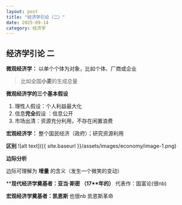 ```yaml
---
layout: post
title: "经济学引论（二）"
date: 2025-09-14
category: 经济学
---
```


## 经济学引论 二

**微观经济学：**
以单个个体为对象，比如个体、厂商或企业 
> 比如全国**小麦**的生成总量

**微观经济学的三个基本假设**
1. 理性人假设：个人利益最大化
2. 信息**完全**假设 ：信息公开
3. 市场出清：资源充分利用，不存在闲置浪费

**宏观经济学：**
整个国民经济（政府）；研究资源利用

**区别**
![alt text]({{ site.baseurl }}/assets/images/economy/image-1.png)

**边际分析**

边际可理解为 **增量** 的含义（发生一个微笑的变动）

****现代经济学奠基者：亚当$\cdot$斯密 （17$**$年的）**
代表作：国富论(很nb)

**宏观经济学奠基者：凯恩斯**
也很nb
凯恩斯革命